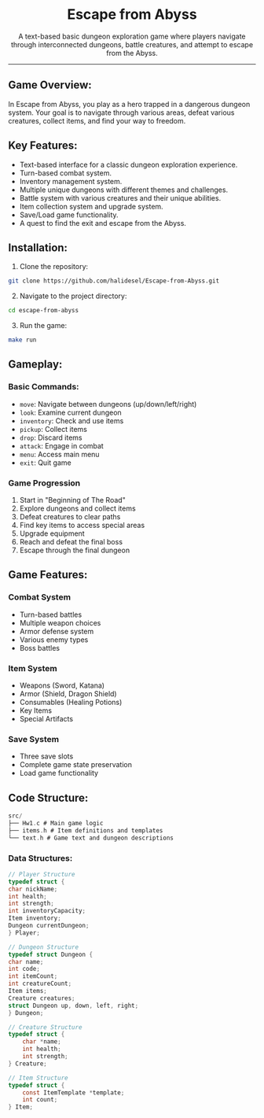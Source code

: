 <h1 align="center">Escape  from  Abyss</h1>

<p align="center">A text-based basic dungeon exploration game where players navigate through interconnected dungeons, battle creatures, and attempt to escape from the Abyss.</p>

<hr>

## Game Overview:
In Escape from Abyss, you play as a hero trapped in a dangerous dungeon system. Your goal is to navigate through various areas, defeat various creatures, collect items, and find your way to freedom.

## Key Features:
- Text-based interface for a classic dungeon exploration experience.
- Turn-based combat system.
- Inventory management system.
- Multiple unique dungeons with different themes and challenges.
- Battle system with various creatures and their unique abilities.
- Item collection system and upgrade system.
- Save/Load game functionality.
- A quest to find the exit and escape from the Abyss.

## Installation:

1. Clone the repository:
```bash
git clone https://github.com/halidesel/Escape-from-Abyss.git
```

2. Navigate to the project directory:
```bash
cd escape-from-abyss
```

3. Run the game:
```bash
make run
```

## Gameplay:

### Basic Commands:
- `move`: Navigate between dungeons (up/down/left/right)
- `look`: Examine current dungeon
- `inventory`: Check and use items
- `pickup`: Collect items
- `drop`: Discard items
- `attack`: Engage in combat
- `menu`: Access main menu
- `exit`: Quit game

### Game Progression
1. Start in "Beginning of The Road"
2. Explore dungeons and collect items
3. Defeat creatures to clear paths
4. Find key items to access special areas
5. Upgrade equipment
6. Reach and defeat the final boss
7. Escape through the final dungeon

## Game Features:

### Combat System
- Turn-based battles
- Multiple weapon choices
- Armor defense system
- Various enemy types
- Boss battles

### Item System
- Weapons (Sword, Katana)
- Armor (Shield, Dragon Shield)
- Consumables (Healing Potions)
- Key Items
- Special Artifacts

### Save System
- Three save slots
- Complete game state preservation
- Load game functionality

## Code Structure:

```c
src/
├── Hw1.c # Main game logic
├── items.h # Item definitions and templates
└── text.h # Game text and dungeon descriptions
```

### Data Structures:

```c
// Player Structure
typedef struct {
char nickName;
int health;
int strength;
int inventoryCapacity;
Item inventory;
Dungeon currentDungeon;
} Player;

// Dungeon Structure
typedef struct Dungeon {
char name;
int code;
int itemCount;
int creatureCount;
Item items;
Creature creatures;
struct Dungeon up, down, left, right;
} Dungeon;

// Creature Structure
typedef struct {
    char *name;
    int health;
    int strength; 
} Creature;

// Item Structure
typedef struct {
    const ItemTemplate *template;
    int count;
} Item;
```
